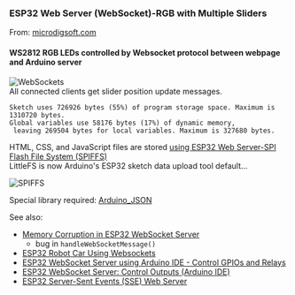 ### ESP32 Web Server (WebSocket)-RGB with Multiple Sliders
From: [microdigsoft.com](https://microdigisoft.com/esp32-web-server-websocket-pwm-with-multiple-sliders)

#### WS2812 RGB LEDs controlled by Websocket protocol between webpage and Arduino server
![WebSockets](https://i0.wp.com/microdigisoft.com/wp-content/uploads/2021/10/ESP32-SPIFFS-PWM-SLIDER-2-3.png)  
All connected clients get slider position update messages.  

```
Sketch uses 726926 bytes (55%) of program storage space. Maximum is 1310720 bytes.
Global variables use 58176 bytes (17%) of dynamic memory,
 leaving 269504 bytes for local variables. Maximum is 327680 bytes.
```

HTML, CSS, and JavaScript files are stored
[using ESP32 Web Server-SPI Flash File System (SPIFFS)](https://microdigisoft.com/esp32-web-server-spi-flash-file-system-spiffs)  
LittleFS is now Arduino's ESP32 sketch data upload tool default...  

![SPIFFS](https://i0.wp.com/microdigisoft.com/wp-content/uploads/2021/10/ESP32-SPIFFS-PWM-SLIDER-1-1.png)

Special library required:  [Arduino_JSON](https://github.com/arduino-libraries/Arduino_JSON) 

See also:
- [Memory Corruption in ESP32 WebSocket Server](https://community.platformio.org/t/memory-corruption-in-esp32-websocket-server/21558)  
    - bug in `handleWebSocketMessage()`  
- [ESP32 Robot Car Using Websockets](https://www.donskytech.com/esp32-robot-car-using-websockets)  
- [ESP32 WebSocket Server using Arduino IDE - Control GPIOs and Relays](https://microcontrollerslab.com/esp32-websocket-server-arduino-ide-control-gpios-relays)
- [ESP32 WebSocket Server: Control Outputs (Arduino IDE)](https://randomnerdtutorials.com/esp32-websocket-server-arduino)
- [ESP32 Server-Sent Events (SSE) Web Server](https://microdigisoft.com/esp32-server-sent-events-sse-web-server)
